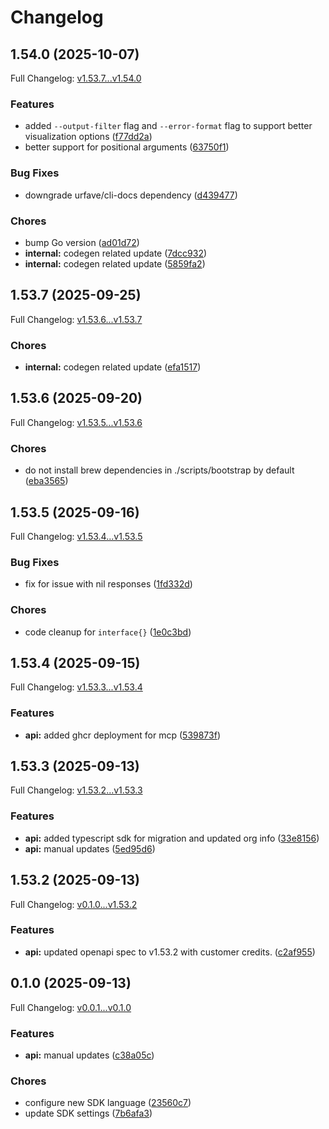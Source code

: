 # Changelog

## 1.54.0 (2025-10-07)

Full Changelog: [v1.53.7...v1.54.0](https://github.com/dodopayments/dodopayments-cli/compare/v1.53.7...v1.54.0)

### Features

* added `--output-filter` flag and `--error-format` flag to support better visualization options ([f77dd2a](https://github.com/dodopayments/dodopayments-cli/commit/f77dd2a54ad060dcd70b3494cf9e8fb8eee28e2a))
* better support for positional arguments ([63750f1](https://github.com/dodopayments/dodopayments-cli/commit/63750f1b1030bd83feda023df2a23437af2b6c0e))


### Bug Fixes

* downgrade urfave/cli-docs dependency ([d439477](https://github.com/dodopayments/dodopayments-cli/commit/d43947799d18935a86f421fe12439b44443c5db1))


### Chores

* bump Go version ([ad01d72](https://github.com/dodopayments/dodopayments-cli/commit/ad01d7286fe09bde2e01d05755f20c438ee24c1f))
* **internal:** codegen related update ([7dcc932](https://github.com/dodopayments/dodopayments-cli/commit/7dcc93274b63beaa5cd37be044d969b120961d56))
* **internal:** codegen related update ([5859fa2](https://github.com/dodopayments/dodopayments-cli/commit/5859fa256db4aab6de6a19a9798be1102298ea5a))

## 1.53.7 (2025-09-25)

Full Changelog: [v1.53.6...v1.53.7](https://github.com/dodopayments/dodopayments-cli/compare/v1.53.6...v1.53.7)

### Chores

* **internal:** codegen related update ([efa1517](https://github.com/dodopayments/dodopayments-cli/commit/efa1517ccab51949bf2b664414182a1e67e0db35))

## 1.53.6 (2025-09-20)

Full Changelog: [v1.53.5...v1.53.6](https://github.com/dodopayments/dodopayments-cli/compare/v1.53.5...v1.53.6)

### Chores

* do not install brew dependencies in ./scripts/bootstrap by default ([eba3565](https://github.com/dodopayments/dodopayments-cli/commit/eba3565dc10ac51c0f1969e3cf79728cd05f6c5c))

## 1.53.5 (2025-09-16)

Full Changelog: [v1.53.4...v1.53.5](https://github.com/dodopayments/dodopayments-cli/compare/v1.53.4...v1.53.5)

### Bug Fixes

* fix for issue with nil responses ([1fd332d](https://github.com/dodopayments/dodopayments-cli/commit/1fd332d21e1eedad9dc5cccafd536afa2a78dc18))


### Chores

* code cleanup for `interface{}` ([1e0c3bd](https://github.com/dodopayments/dodopayments-cli/commit/1e0c3bd5d62cbad22d05cf0a803191a53ac6ef8b))

## 1.53.4 (2025-09-15)

Full Changelog: [v1.53.3...v1.53.4](https://github.com/dodopayments/dodopayments-cli/compare/v1.53.3...v1.53.4)

### Features

* **api:** added ghcr deployment for mcp ([539873f](https://github.com/dodopayments/dodopayments-cli/commit/539873fb75f09a962008030dacf80a6d797b35f9))

## 1.53.3 (2025-09-13)

Full Changelog: [v1.53.2...v1.53.3](https://github.com/dodopayments/dodopayments-cli/compare/v1.53.2...v1.53.3)

### Features

* **api:** added typescript sdk for migration and updated org info ([33e8156](https://github.com/dodopayments/dodopayments-cli/commit/33e8156c308e2a7c4da1dc25c3e84e342da6e140))
* **api:** manual updates ([5ed95d6](https://github.com/dodopayments/dodopayments-cli/commit/5ed95d6e4dc7e6ba8be0fda765107ee7520c269f))

## 1.53.2 (2025-09-13)

Full Changelog: [v0.1.0...v1.53.2](https://github.com/dodopayments/dodopayments-cli/compare/v0.1.0...v1.53.2)

### Features

* **api:** updated openapi spec to v1.53.2 with customer credits. ([c2af955](https://github.com/dodopayments/dodopayments-cli/commit/c2af955c40e46d280703d1bd6f0f1b4e31916e8c))

## 0.1.0 (2025-09-13)

Full Changelog: [v0.0.1...v0.1.0](https://github.com/dodopayments/dodopayments-cli/compare/v0.0.1...v0.1.0)

### Features

* **api:** manual updates ([c38a05c](https://github.com/dodopayments/dodopayments-cli/commit/c38a05ca21712da1d9cfc9fb1903cbbecc191535))


### Chores

* configure new SDK language ([23560c7](https://github.com/dodopayments/dodopayments-cli/commit/23560c714804729994025c02108484ba8287e10b))
* update SDK settings ([7b6afa3](https://github.com/dodopayments/dodopayments-cli/commit/7b6afa382acdc591534e11627fde07782dcdbf5b))

